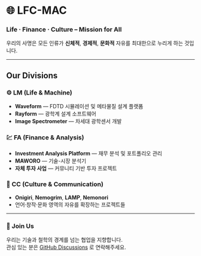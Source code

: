 # 🌐 LFC-MAC

### Life · Finance · Culture – Mission for All

우리의 사명은 모든 인류가 **신체적**, **경제적**, **문화적** 자유를 최대한으로 누리게 하는 것입니다.

---

## Our Divisions

### ⚙️ LM (Life & Machine)
- **Waveform** — FDTD 시뮬레이션 및 메타물질 설계 플랫폼
- **Rayform** — 광학계 설계 소프트웨어
- **Image Spectrometer** — 차세대 광학센서 개발

### 💹 FA (Finance & Analysis)
- **Investment Analysis Platform** — 재무 분석 및 포트폴리오 관리
- **MAWORO** — 기술-시장 분석기
- **자체 투자 사업** — 커뮤니티 기반 투자 프로젝트

### 🎨 CC (Culture & Communication)
- **Onigiri**, **Nemogrim**, **LAMP**, **Nemonori**
- 언어·창작·문화 영역의 자유를 확장하는 프로젝트들

---

### 🤝 Join Us
우리는 기술과 철학의 경계를 넘는 협업을 지향합니다.  
관심 있는 분은 [GitHub Discussions](./discussions) 로 연락해주세요.
